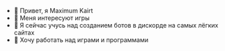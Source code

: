 - 👋 Привет, я Maximum Kairt
- 👀 Меня интересуют игры
- 🌱 Я сейчас учусь над созданием ботов в дискорде на самых лёгких сайтах
- 💞️ Хочу работать над играми и программами 


